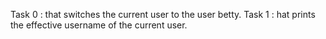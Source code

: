Task 0 : that switches the current user to the user betty.
Task 1 : hat prints the effective username of the current user.
